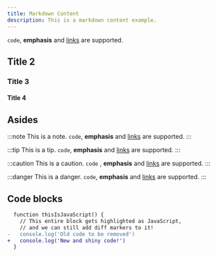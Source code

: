 ```yaml
---
title: Markdown Content
description: This is a markdown content example.
---
```


`code`, **emphasis** and [links](https://example.com) are supported.

## Title 2
### Title 3
#### Title 4

## Asides

:::note
This is a note. `code`, **emphasis** and [links](https://example.com) are supported.
:::

:::tip
This is a tip. `code`, **emphasis** and [links](https://example.com) are supported.
:::

:::caution
This is a caution. `code` , **emphasis** and [links](https://example.com) are supported.
:::

:::danger
This is a danger. `code`, **emphasis** and [links](https://example.com) are supported.
:::

## Code blocks

```diff lang="js"
  function thisIsJavaScript() {
    // This entire block gets highlighted as JavaScript,
    // and we can still add diff markers to it!
-   console.log('Old code to be removed')
+   console.log('New and shiny code!')
  }
```
